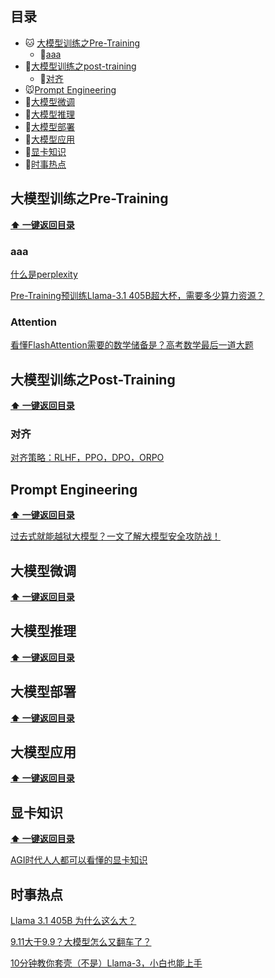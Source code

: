 ## 目录

- 🐱 [大模型训练之Pre-Training](#大模型训练之Pre-Training)
  - 🐼[aaa](#aaa)
- 🐶[大模型训练之post-training](#大模型训练之Post-Training)
  - 🐹[对齐](#对齐)
- 🐭[Prompt Engineering](#Prompt-Engineering)
- 🐯[大模型微调](#大模型微调)
- 🐻[大模型推理](#大模型推理)
- 🐨[大模型部署](#大模型部署)
- 🦁[大模型应用](#大模型应用)
- 🐘[显卡知识](#显卡知识)
- 🐳[时事热点](#时事热点)



## 大模型训练之Pre-Training

**[⬆ 一键返回目录](#目录)** 

### aaa

[什么是perplexity](url)

[Pre-Training预训练Llama-3.1 405B超大杯，需要多少算力资源？](url)

### Attention

[看懂FlashAttention需要的数学储备是？高考数学最后一道大题](url)

## 大模型训练之Post-Training

**[⬆ 一键返回目录](#目录)**

### 对齐

[对齐策略：RLHF，PPO，DPO，ORPO](url)

## Prompt Engineering
**[⬆ 一键返回目录](#目录)**

[过去式就能越狱大模型？一文了解大模型安全攻防战！](url)

## 大模型微调

**[⬆ 一键返回目录](#目录)**

## 大模型推理

**[⬆ 一键返回目录](#目录)**

## 大模型部署

**[⬆ 一键返回目录](#目录)**

## 大模型应用

**[⬆ 一键返回目录](#目录)**


## 显卡知识

**[⬆ 一键返回目录](#目录)**

[AGI时代人人都可以看懂的显卡知识](url)

## 时事热点

[Llama 3.1 405B 为什么这么大？](url)

[9.11大于9.9？大模型怎么又翻车了？](url)

[10分钟教你套壳（不是）Llama-3，小白也能上手](url)
